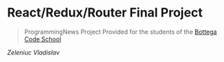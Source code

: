 # React/Redux/Router Final Project

> ProgrammingNews Project
> Provided for the students of the [Bottega Code School](https://bottega.tech/)

_Zeleniuc Vladislav_

